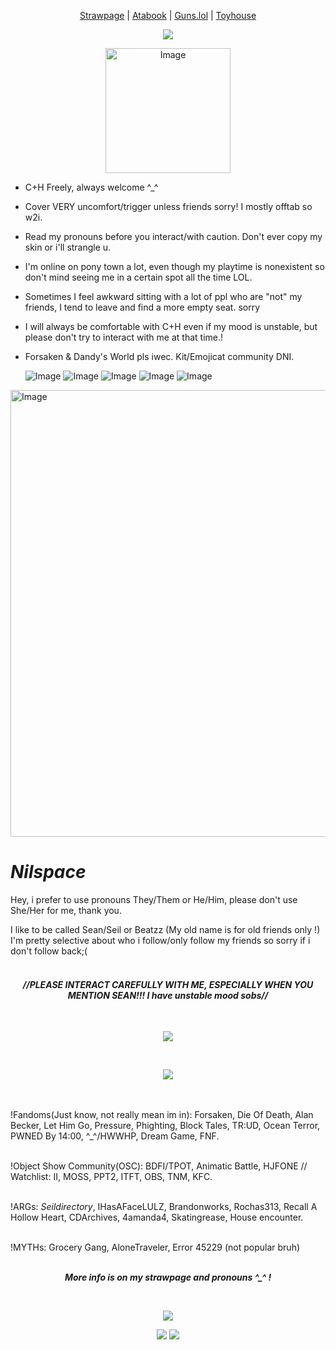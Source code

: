 <p align="center">
  <a href="https://seildoherty.straw.page/">Strawpage</a> |
  <a href="https://seandirectory.atabook.org/">Atabook</a> |
  <a href="https://guns.lol/seandirectory">Guns.lol</a> |
  <a href="https://toyhou.se/Koshilly">Toyhouse</a>

<p align="center">
  <img src="https://github.com/user-attachments/assets/8f265012-1d9d-4270-89ea-af469555e2cc" />
</p>

<p align="center">
<img width="200" height="200" alt="Image" src="https://github.com/user-attachments/assets/6fdebd61-9117-4b3f-9ce8-cbbad10d97bf" />
</p>

- C+H Freely, always welcome ^_^  
- Cover VERY uncomfort/trigger unless friends sorry! I mostly offtab so w2i.  
- Read my pronouns before you interact/with caution. Don't ever copy my skin or i'll strangle u.  
- I'm online on pony town a lot, even though my playtime is nonexistent so don't mind seeing me in a certain spot all the time LOL.  
- Sometimes I feel awkward sitting with a lot of ppl who are "not" my friends, I tend to leave and find a more empty seat. sorry  
- I will always be comfortable with C+H even if my mood is unstable, but please don't try to interact with me at that time.!  
- Forsaken & Dandy's World pls iwec. Kit/Emojicat community DNI.

  ![Image](https://github.com/user-attachments/assets/4e54fa22-f47e-40cd-9cc8-8702c02f2132)  ![Image](https://github.com/user-attachments/assets/0b5470c0-acf4-44dc-a2bf-b1194d9edc03)  ![Image](https://github.com/user-attachments/assets/87cd2784-b9b1-4161-a0b9-ade8163ed052)  ![Image](https://github.com/user-attachments/assets/29000ff3-6903-4e85-b9d9-511123a41b92) ![Image](https://github.com/user-attachments/assets/aaa54deb-0c08-4332-85f2-da9e9373285b)


<img width="1526" height="715" alt="Image" src="https://github.com/user-attachments/assets/26eafd60-c7fc-4399-8a15-6de4a104eba3" />  


# ***Nilspace***
Hey, i prefer to use pronouns They/Them or He/Him, please don't use She/Her for me, thank you.

I like to be called Sean/Seil or Beatzz (My old name is for old friends only !)  
I'm pretty selective about who i follow/only follow my friends so sorry if i don't follow back;(
<br>
<br>
#### ***<p align="center">//PLEASE INTERACT CAREFULLY WITH ME, ESPECIALLY WHEN YOU MENTION SEAN!!! I have unstable mood sobs//</p>***
<br>
  <p align="center">
  <img src="https://github.com/user-attachments/assets/d9bd216d-24b2-4332-86eb-1dec02a63485" /> 
</p>  
<br>
 <p align="center">
  <img src="https://github.com/user-attachments/assets/c20d2034-7c7c-4561-909b-f06b97069a57" />
</p>
<br>
<br>
!Fandoms(Just know, not really mean im in): Forsaken, Die Of Death, Alan Becker, Let Him Go, Pressure, Phighting, Block Tales, TR:UD, Ocean Terror, PWNED By 14:00, ^_^/HWWHP, Dream Game, FNF.<br> <br>

!Object Show Community(OSC): BDFI/TPOT, Animatic Battle, HJFONE // Watchlist: II, MOSS, PPT2, ITFT, OBS, TNM, KFC.<br> <br>

!ARGs: *Seildirectory*, IHasAFaceLULZ, Brandonworks, Rochas313, Recall A Hollow Heart, CDArchives, 4amanda4, Skatingrease, House encounter.<br> <br>

!MYTHs: Grocery Gang, AloneTraveler, Error 45229 (not popular bruh)
<br>
<br>

***<p align="center">More info is on my strawpage and pronouns ^_^ !</p>***
<br>
 <p align="center">
  <img src="https://github.com/user-attachments/assets/5a099864-a7dd-4d07-a8d4-bf99a56cb1fa" /> 
</p>  

<p align="center">
  <a href="https://youtu.be/Q1oNU__KRqk?si=UKbTA5JwZQtkZRwu"><img src="https://github.com/user-attachments/assets/86e39b28-9877-475f-85eb-1080f791d716"></a>
  <a href="https://youtu.be/5-I1lT6Jbdo?si=wGpsr6u5t_PQ2pt7"><img src="https://github.com/user-attachments/assets/5193dda0-8897-4248-8316-f2793dc1b628"></a>
</p>
